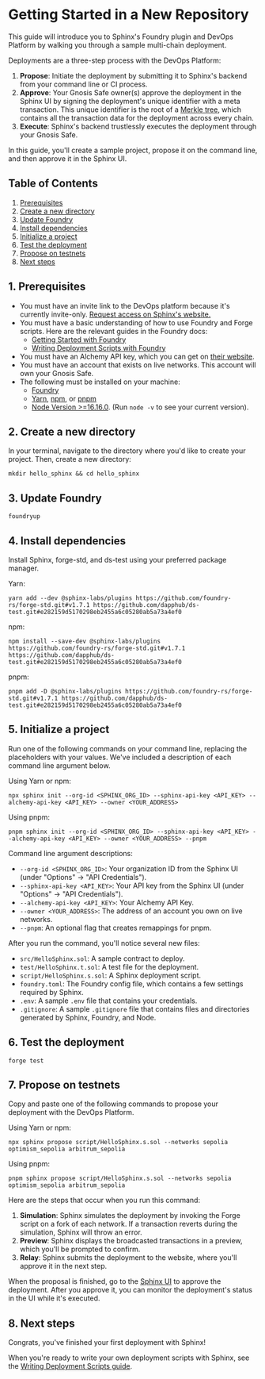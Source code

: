 # Getting Started in a New Repository

This guide will introduce you to Sphinx's Foundry plugin and DevOps Platform by walking you through a sample multi-chain deployment.

Deployments are a three-step process with the DevOps Platform:

1. **Propose**: Initiate the deployment by submitting it to Sphinx's backend from your command line or CI process.
2. **Approve**: Your Gnosis Safe owner(s) approve the deployment in the Sphinx UI by signing the deployment's unique identifier with a meta transaction. This unique identifier is the root of a [Merkle tree](https://en.wikipedia.org/wiki/Merkle_tree), which contains all the transaction data for the deployment across every chain.
3. **Execute**: Sphinx's backend trustlessly executes the deployment through your Gnosis Safe.

In this guide, you'll create a sample project, propose it on the command line, and then approve it in the Sphinx UI.

## Table of Contents

1. [Prerequisites](#1-prerequisites)
2. [Create a new directory](#2-create-a-new-directory)
3. [Update Foundry](#3-update-foundry)
4. [Install dependencies](#4-install-dependencies)
5. [Initialize a project](#5-initialize-a-project)
6. [Test the deployment](#6-test-the-deployment)
7. [Propose on testnets](#7-propose-on-testnets)
8. [Next steps](#8-next-steps)

## 1. Prerequisites

* You must have an invite link to the DevOps platform because it's currently invite-only. [Request access on Sphinx's website.](https://sphinx.dev)
* You must have a basic understanding of how to use Foundry and Forge scripts. Here are the relevant guides in the Foundry docs:
  * [Getting Started with Foundry](https://book.getfoundry.sh/getting-started/first-steps)
  * [Writing Deployment Scripts with Foundry](https://book.getfoundry.sh/tutorials/solidity-scripting)
* You must have an Alchemy API key, which you can get on [their website](https://www.alchemy.com/).
* You must have an account that exists on live networks. This account will own your Gnosis Safe.
* The following must be installed on your machine:
  * [Foundry](https://book.getfoundry.sh/getting-started/installation)
  * [Yarn](https://classic.yarnpkg.com/lang/en/docs/install/), [npm](https://docs.npmjs.com/downloading-and-installing-node-js-and-npm), or [pnpm](https://pnpm.io/installation)
  * [Node Version >=16.16.0](https://nodejs.org/en/download). (Run `node -v` to see your current version).

## 2. Create a new directory

In your terminal, navigate to the directory where you'd like to create your project. Then, create a new directory:

```
mkdir hello_sphinx && cd hello_sphinx
```

## 3. Update Foundry
```
foundryup
```

## 4. Install dependencies

Install Sphinx, forge-std, and ds-test using your preferred package manager.

Yarn:
```
yarn add --dev @sphinx-labs/plugins https://github.com/foundry-rs/forge-std.git#v1.7.1 https://github.com/dapphub/ds-test.git#e282159d5170298eb2455a6c05280ab5a73a4ef0
```

npm:
```
npm install --save-dev @sphinx-labs/plugins https://github.com/foundry-rs/forge-std.git#v1.7.1 https://github.com/dapphub/ds-test.git#e282159d5170298eb2455a6c05280ab5a73a4ef0
```

pnpm:
```
pnpm add -D @sphinx-labs/plugins https://github.com/foundry-rs/forge-std.git#v1.7.1 https://github.com/dapphub/ds-test.git#e282159d5170298eb2455a6c05280ab5a73a4ef0
```

## 5. Initialize a project

Run one of the following commands on your command line, replacing the placeholders with your values. We've included a description of each command line argument below.

Using Yarn or npm:

```
npx sphinx init --org-id <SPHINX_ORG_ID> --sphinx-api-key <API_KEY> --alchemy-api-key <API_KEY> --owner <YOUR_ADDRESS>
```

Using pnpm:

```
pnpm sphinx init --org-id <SPHINX_ORG_ID> --sphinx-api-key <API_KEY> --alchemy-api-key <API_KEY> --owner <YOUR_ADDRESS> --pnpm
```

Command line argument descriptions:
* `--org-id <SPHINX_ORG_ID>`: Your organization ID from the Sphinx UI (under "Options" -> "API Credentials").
* `--sphinx-api-key <API_KEY>`: Your API key from the Sphinx UI (under "Options" -> "API Credentials").
* `--alchemy-api-key <API_KEY>`: Your Alchemy API Key.
* `--owner <YOUR_ADDRESS>`: The address of an account you own on live networks.
* `--pnpm`: An optional flag that creates remappings for pnpm.

After you run the command, you'll notice several new files:
- `src/HelloSphinx.sol`: A sample contract to deploy.
- `test/HelloSphinx.t.sol`: A test file for the deployment.
- `script/HelloSphinx.s.sol`: A Sphinx deployment script.
- `foundry.toml`: The Foundry config file, which contains a few settings required by Sphinx.
- `.env`: A sample `.env` file that contains your credentials.
- `.gitignore`: A sample `.gitignore` file that contains files and directories generated by Sphinx, Foundry, and Node.

## 6. Test the deployment

```
forge test
```

## 7. Propose on testnets

Copy and paste one of the following commands to propose your deployment with the DevOps Platform.

Using Yarn or npm:

```
npx sphinx propose script/HelloSphinx.s.sol --networks sepolia optimism_sepolia arbitrum_sepolia
```

Using pnpm:

```
pnpm sphinx propose script/HelloSphinx.s.sol --networks sepolia optimism_sepolia arbitrum_sepolia
```

Here are the steps that occur when you run this command:
1. **Simulation**: Sphinx simulates the deployment by invoking the Forge script on a fork of each network. If a transaction reverts during the simulation, Sphinx will throw an error.
2. **Preview**: Sphinx displays the broadcasted transactions in a preview, which you'll be prompted to confirm.
3. **Relay**: Sphinx submits the deployment to the website, where you'll approve it in the next step.

When the proposal is finished, go to the [Sphinx UI](https://sphinx.dev) to approve the deployment. After you approve it, you can monitor the deployment's status in the UI while it's executed.

## 8. Next steps

Congrats, you've finished your first deployment with Sphinx!

When you're ready to write your own deployment scripts with Sphinx, see the [Writing Deployment Scripts guide](https://github.com/sphinx-labs/sphinx/blob/main/docs/writing-scripts.md).
